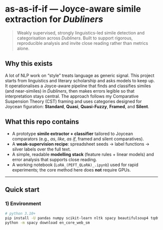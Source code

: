 # as-as-if-if — Joyce-aware simile extraction for *Dubliners*

> Weakly supervised, strongly linguistics-led simile detection and categorisation across *Dubliners*. Built to support rigorous, reproducible analysis and invite close reading rather than metrics alone.

## Why this exists

A lot of NLP work on “style” treats language as generic signal. This project starts from linguistics and literary scholarship and asks models to keep up. It operationalises a Joyce-aware pipeline that finds and classifies similes (and near-similes) in *Dubliners*, then makes errors legible so that interpretation stays central. The approach follows my Comparative Suspension Theory (CST) framing and uses categories designed for Joycean figuration: **Standard**, **Quasi**, **Quasi-Fuzzy**, **Framed**, and **Silent**.

## What this repo contains

- A prototype **simile extractor + classifier** tailored to Joycean comparators (e.g., *as*, *like*, *as if*, framed and silent comparatives).
- A **weak-supervision recipe**: spreadsheet seeds → label functions → silver labels over the full text.
- A simple, readable **modelling stack** (feature rules + linear models) and error analysis that supports close reading.
- A working notebook (`LoRA_(PEFT_QLoRA)_.ipynb`) used for rapid experiments; the core method here does **not** require GPUs.

---

## Quick start

### 1) Environment

```bash
# python 3.10+
pip install -U pandas numpy scikit-learn nltk spacy beautifulsoup4 tqdm jupyter
python -m spacy download en_core_web_sm
